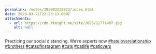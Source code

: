 ```yaml
---
permalink: /notes/202003212223/index.html
date: 2020-03-21T22:23:13.000Z
attachments:
  - url: https://cdn.rknight.me/site/2025/12771497.jpg
    alt: null
---
```


Practicing our social distancing. We’re experts now <a href="https://pixelfed.social/discover/tags/hateloverelationship?src=hash" title="#hateloverelationship" class="u-url hashtag" rel="external nofollow noopener">#hateloverelationship</a> <a href="https://pixelfed.social/discover/tags/brothers?src=hash" title="#brothers" class="u-url hashtag" rel="external nofollow noopener">#brothers</a> <a href="https://pixelfed.social/discover/tags/catsofinstagram?src=hash" title="#catsofinstagram" class="u-url hashtag" rel="external nofollow noopener">#catsofinstagram</a> <a href="https://pixelfed.social/discover/tags/cats?src=hash" title="#cats" class="u-url hashtag" rel="external nofollow noopener">#cats</a> <a href="https://pixelfed.social/discover/tags/catlife?src=hash" title="#catlife" class="u-url hashtag" rel="external nofollow noopener">#catlife</a> <a href="https://pixelfed.social/discover/tags/catlovers?src=hash" title="#catlovers" class="u-url hashtag" rel="external nofollow noopener">#catlovers</a>

